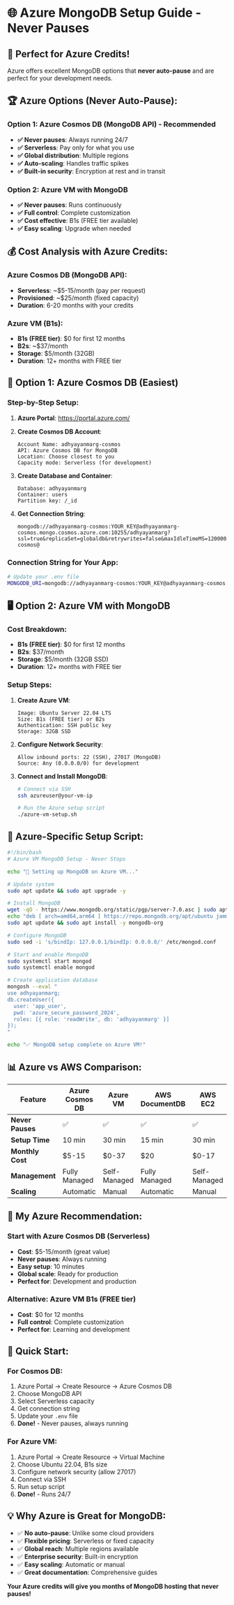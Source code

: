 # 🌐 Azure MongoDB Setup Guide - Never Pauses

## 🎯 **Perfect for Azure Credits!**

Azure offers excellent MongoDB options that **never auto-pause** and are perfect for your development needs.

## 🏆 **Azure Options (Never Auto-Pause):**

### **Option 1: Azure Cosmos DB (MongoDB API) - Recommended**

- **✅ Never pauses**: Always running 24/7
- **✅ Serverless**: Pay only for what you use
- **✅ Global distribution**: Multiple regions
- **✅ Auto-scaling**: Handles traffic spikes
- **✅ Built-in security**: Encryption at rest and in transit

### **Option 2: Azure VM with MongoDB**

- **✅ Never pauses**: Runs continuously
- **✅ Full control**: Complete customization
- **✅ Cost effective**: B1s (FREE tier available)
- **✅ Easy scaling**: Upgrade when needed

## 💰 **Cost Analysis with Azure Credits:**

### **Azure Cosmos DB (MongoDB API):**

- **Serverless**: ~$5-15/month (pay per request)
- **Provisioned**: ~$25/month (fixed capacity)
- **Duration**: 6-20 months with your credits

### **Azure VM (B1s):**

- **B1s (FREE tier)**: $0 for first 12 months
- **B2s**: ~$37/month
- **Storage**: $5/month (32GB)
- **Duration**: 12+ months with FREE tier

## 🚀 **Option 1: Azure Cosmos DB (Easiest)**

### **Step-by-Step Setup:**

1. **Azure Portal**: https://portal.azure.com/
2. **Create Cosmos DB Account**:

   ```
   Account Name: adhyayanmarg-cosmos
   API: Azure Cosmos DB for MongoDB
   Location: Choose closest to you
   Capacity mode: Serverless (for development)
   ```

3. **Create Database and Container**:

   ```
   Database: adhyayanmarg
   Container: users
   Partition key: /_id
   ```

4. **Get Connection String**:
   ```
   mongodb://adhyayanmarg-cosmos:YOUR_KEY@adhyayanmarg-cosmos.mongo.cosmos.azure.com:10255/adhyayanmarg?ssl=true&replicaSet=globaldb&retrywrites=false&maxIdleTimeMS=120000&appName=@adhyayanmarg-cosmos@
   ```

### **Connection String for Your App:**

```bash
# Update your .env file
MONGODB_URI=mongodb://adhyayanmarg-cosmos:YOUR_KEY@adhyayanmarg-cosmos.mongo.cosmos.azure.com:10255/adhyayanmarg?ssl=true&replicaSet=globaldb&retrywrites=false&maxIdleTimeMS=120000&appName=@adhyayanmarg-cosmos@
```

## 🖥️ **Option 2: Azure VM with MongoDB**

### **Cost Breakdown:**

- **B1s (FREE tier)**: $0 for first 12 months
- **B2s**: $37/month
- **Storage**: $5/month (32GB SSD)
- **Duration**: 12+ months with FREE tier

### **Setup Steps:**

1. **Create Azure VM**:

   ```
   Image: Ubuntu Server 22.04 LTS
   Size: B1s (FREE tier) or B2s
   Authentication: SSH public key
   Storage: 32GB SSD
   ```

2. **Configure Network Security**:

   ```
   Allow inbound ports: 22 (SSH), 27017 (MongoDB)
   Source: Any (0.0.0.0/0) for development
   ```

3. **Connect and Install MongoDB**:

   ```bash
   # Connect via SSH
   ssh azureuser@your-vm-ip

   # Run the Azure setup script
   ./azure-vm-setup.sh
   ```

## 🔧 **Azure-Specific Setup Script:**

```bash
#!/bin/bash
# Azure VM MongoDB Setup - Never Stops

echo "🚀 Setting up MongoDB on Azure VM..."

# Update system
sudo apt update && sudo apt upgrade -y

# Install MongoDB
wget -qO - https://www.mongodb.org/static/pgp/server-7.0.asc | sudo apt-key add -
echo "deb [ arch=amd64,arm64 ] https://repo.mongodb.org/apt/ubuntu jammy/mongodb-org/7.0 multiverse" | sudo tee /etc/apt/sources.list.d/mongodb-org-7.0.list
sudo apt update && sudo apt install -y mongodb-org

# Configure MongoDB
sudo sed -i 's/bindIp: 127.0.0.1/bindIp: 0.0.0.0/' /etc/mongod.conf

# Start and enable MongoDB
sudo systemctl start mongod
sudo systemctl enable mongod

# Create application database
mongosh --eval "
use adhyayanmarg;
db.createUser({
  user: 'app_user',
  pwd: 'azure_secure_password_2024',
  roles: [{ role: 'readWrite', db: 'adhyayanmarg' }]
});
"

echo "✅ MongoDB setup complete on Azure VM!"
```

## 📊 **Azure vs AWS Comparison:**

| Feature          | Azure Cosmos DB | Azure VM     | AWS DocumentDB | AWS EC2      |
| ---------------- | --------------- | ------------ | -------------- | ------------ |
| **Never Pauses** | ✅              | ✅           | ✅             | ✅           |
| **Setup Time**   | 10 min          | 30 min       | 15 min         | 30 min       |
| **Monthly Cost** | $5-15           | $0-37        | $20            | $0-17        |
| **Management**   | Fully Managed   | Self-Managed | Fully Managed  | Self-Managed |
| **Scaling**      | Automatic       | Manual       | Automatic      | Manual       |

## 🎯 **My Azure Recommendation:**

### **Start with Azure Cosmos DB (Serverless)**

- **Cost**: $5-15/month (great value)
- **Never pauses**: Always running
- **Easy setup**: 10 minutes
- **Global scale**: Ready for production
- **Perfect for**: Development and production

### **Alternative: Azure VM B1s (FREE tier)**

- **Cost**: $0 for 12 months
- **Full control**: Complete customization
- **Perfect for**: Learning and development

## 🔗 **Quick Start:**

### **For Cosmos DB:**

1. Azure Portal → Create Resource → Azure Cosmos DB
2. Choose MongoDB API
3. Select Serverless capacity
4. Get connection string
5. Update your `.env` file
6. **Done!** - Never pauses, always running

### **For Azure VM:**

1. Azure Portal → Create Resource → Virtual Machine
2. Choose Ubuntu 22.04, B1s size
3. Configure network security (allow 27017)
4. Connect via SSH
5. Run setup script
6. **Done!** - Runs 24/7

## 💡 **Why Azure is Great for MongoDB:**

- ✅ **No auto-pause**: Unlike some cloud providers
- ✅ **Flexible pricing**: Serverless or fixed capacity
- ✅ **Global reach**: Multiple regions available
- ✅ **Enterprise security**: Built-in encryption
- ✅ **Easy scaling**: Automatic or manual
- ✅ **Great documentation**: Comprehensive guides

**Your Azure credits will give you months of MongoDB hosting that never pauses!**
